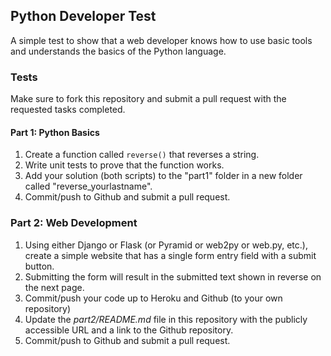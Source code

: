 ## Python Developer Test

A simple test to show that a web developer knows how to use basic tools and understands the basics of the Python language.

###  Tests

Make sure to fork this repository and submit a pull request with the requested tasks completed.

#### Part 1: Python Basics

1. Create a function called `reverse()` that reverses a string.
1. Write unit tests to prove that the function works.
1. Add your solution (both scripts) to the "part1" folder in a new folder called "reverse_yourlastname".
1. Commit/push to Github and submit a pull request.

### Part 2: Web Development

1. Using either Django or Flask (or Pyramid or web2py or web.py, etc.), create a simple website that has a single form entry field with a submit button.
1. Submitting the form will result in the submitted text shown in reverse on the next page.
1. Commit/push your code up to Heroku and Github (to your own repository)
1. Update the *part2/README.md* file in this repository with the publicly accessible URL and a link to the Github repository.
1. Commit/push to Github and submit a pull request.